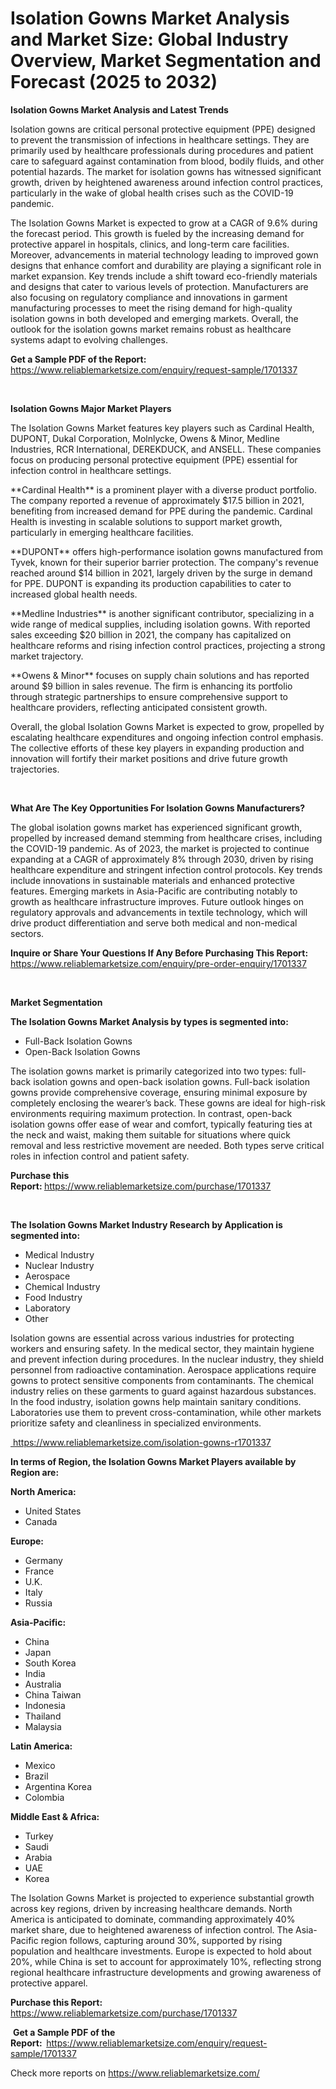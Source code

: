 <p><h1>Isolation Gowns Market Analysis and Market Size: Global Industry Overview, Market Segmentation and Forecast (2025 to 2032)</h1></p><p><strong>Isolation Gowns Market Analysis and Latest Trends</strong></p>
<p><p>Isolation gowns are critical personal protective equipment (PPE) designed to prevent the transmission of infections in healthcare settings. They are primarily used by healthcare professionals during procedures and patient care to safeguard against contamination from blood, bodily fluids, and other potential hazards. The market for isolation gowns has witnessed significant growth, driven by heightened awareness around infection control practices, particularly in the wake of global health crises such as the COVID-19 pandemic.</p><p>The Isolation Gowns Market is expected to grow at a CAGR of 9.6% during the forecast period. This growth is fueled by the increasing demand for protective apparel in hospitals, clinics, and long-term care facilities. Moreover, advancements in material technology leading to improved gown designs that enhance comfort and durability are playing a significant role in market expansion. Key trends include a shift toward eco-friendly materials and designs that cater to various levels of protection. Manufacturers are also focusing on regulatory compliance and innovations in garment manufacturing processes to meet the rising demand for high-quality isolation gowns in both developed and emerging markets. Overall, the outlook for the isolation gowns market remains robust as healthcare systems adapt to evolving challenges.</p></p>
<p><strong>Get a Sample PDF of the Report:&nbsp;</strong> <a href="https://www.reliablemarketsize.com/enquiry/request-sample/1701337?utm_campaign=2744&utm_medium=2&utm_source=Github&utm_content=ia&utm_term=04042025&utm_id=isolation-gowns">https://www.reliablemarketsize.com/enquiry/request-sample/1701337</a></p>
<p>&nbsp;</p>
<p><strong>Isolation Gowns Major Market Players</strong></p>
<p><p>The Isolation Gowns Market features key players such as Cardinal Health, DUPONT, Dukal Corporation, Molnlycke, Owens & Minor, Medline Industries, RCR International, DEREKDUCK, and ANSELL. These companies focus on producing personal protective equipment (PPE) essential for infection control in healthcare settings.</p><p>**Cardinal Health** is a prominent player with a diverse product portfolio. The company reported a revenue of approximately $17.5 billion in 2021, benefiting from increased demand for PPE during the pandemic. Cardinal Health is investing in scalable solutions to support market growth, particularly in emerging healthcare facilities.</p><p>**DUPONT** offers high-performance isolation gowns manufactured from Tyvek, known for their superior barrier protection. The company's revenue reached around $14 billion in 2021, largely driven by the surge in demand for PPE. DUPONT is expanding its production capabilities to cater to increased global health needs.</p><p>**Medline Industries** is another significant contributor, specializing in a wide range of medical supplies, including isolation gowns. With reported sales exceeding $20 billion in 2021, the company has capitalized on healthcare reforms and rising infection control practices, projecting a strong market trajectory.</p><p>**Owens & Minor** focuses on supply chain solutions and has reported around $9 billion in sales revenue. The firm is enhancing its portfolio through strategic partnerships to ensure comprehensive support to healthcare providers, reflecting anticipated consistent growth.</p><p>Overall, the global Isolation Gowns Market is expected to grow, propelled by escalating healthcare expenditures and ongoing infection control emphasis. The collective efforts of these key players in expanding production and innovation will fortify their market positions and drive future growth trajectories.</p></p>
<p>&nbsp;</p>
<p><strong>What Are The Key Opportunities For Isolation Gowns Manufacturers?</strong></p>
<p><p>The global isolation gowns market has experienced significant growth, propelled by increased demand stemming from healthcare crises, including the COVID-19 pandemic. As of 2023, the market is projected to continue expanding at a CAGR of approximately 8% through 2030, driven by rising healthcare expenditure and stringent infection control protocols. Key trends include innovations in sustainable materials and enhanced protective features. Emerging markets in Asia-Pacific are contributing notably to growth as healthcare infrastructure improves. Future outlook hinges on regulatory approvals and advancements in textile technology, which will drive product differentiation and serve both medical and non-medical sectors.</p></p>
<p><strong>Inquire or Share Your Questions If Any Before Purchasing This Report:</strong> <a href="https://www.reliablemarketsize.com/enquiry/pre-order-enquiry/1701337?utm_campaign=2744&utm_medium=2&utm_source=Github&utm_content=ia&utm_term=04042025&utm_id=isolation-gowns">https://www.reliablemarketsize.com/enquiry/pre-order-enquiry/1701337</a></p>
<p>&nbsp;</p>
<p><strong>Market Segmentation</strong></p>
<p><strong>The Isolation Gowns Market Analysis by types is segmented into:</strong></p>
<p><ul><li>Full-Back Isolation Gowns</li><li>Open-Back Isolation Gowns</li></ul></p>
<p><p>The isolation gowns market is primarily categorized into two types: full-back isolation gowns and open-back isolation gowns. Full-back isolation gowns provide comprehensive coverage, ensuring minimal exposure by completely enclosing the wearer’s back. These gowns are ideal for high-risk environments requiring maximum protection. In contrast, open-back isolation gowns offer ease of wear and comfort, typically featuring ties at the neck and waist, making them suitable for situations where quick removal and less restrictive movement are needed. Both types serve critical roles in infection control and patient safety.</p></p>
<p><strong>Purchase this Report:&nbsp;</strong><a href="https://www.reliablemarketsize.com/purchase/1701337?utm_campaign=2744&utm_medium=2&utm_source=Github&utm_content=ia&utm_term=04042025&utm_id=isolation-gowns">https://www.reliablemarketsize.com/purchase/1701337</a></p>
<p>&nbsp;</p>
<p><strong>The Isolation Gowns Market Industry Research by Application is segmented into:</strong></p>
<p><ul><li>Medical Industry</li><li>Nuclear Industry</li><li>Aerospace</li><li>Chemical Industry</li><li>Food Industry</li><li>Laboratory</li><li>Other</li></ul></p>
<p><p>Isolation gowns are essential across various industries for protecting workers and ensuring safety. In the medical sector, they maintain hygiene and prevent infection during procedures. In the nuclear industry, they shield personnel from radioactive contamination. Aerospace applications require gowns to protect sensitive components from contaminants. The chemical industry relies on these garments to guard against hazardous substances. In the food industry, isolation gowns help maintain sanitary conditions. Laboratories use them to prevent cross-contamination, while other markets prioritize safety and cleanliness in specialized environments.</p></p>
<p><a href="https://www.reliablemarketsize.com/isolation-gowns-r1701337?utm_campaign=2744&utm_medium=2&utm_source=Github&utm_content=ia&utm_term=04042025&utm_id=isolation-gowns">&nbsp;https://www.reliablemarketsize.com/isolation-gowns-r1701337</a></p>
<p><strong>In terms of Region, the Isolation Gowns Market Players available by Region are:</strong></p>
<p>
    <p> <strong> North America: </strong>
        <ul>
            <li>United States</li>
            <li>Canada</li>
        </ul>
        </p> 
    <p> <strong> Europe: </strong>
        <ul>
            <li>Germany</li>
            <li>France</li>
            <li>U.K.</li>
            <li>Italy</li>
            <li>Russia</li>
        </ul>
        </p> 
    <p> <strong> Asia-Pacific: </strong>
        <ul>
            <li>China</li>
            <li>Japan</li>
            <li>South Korea</li>
            <li>India</li>
            <li>Australia</li>
            <li>China Taiwan</li>
            <li>Indonesia</li>
            <li>Thailand</li>
            <li>Malaysia</li>
        </ul>
        </p> 
    <p> <strong> Latin America: </strong>
        <ul>
            <li>Mexico</li>
            <li>Brazil</li>
            <li>Argentina Korea</li>
            <li>Colombia</li>
        </ul>
        </p> 
    <p> <strong> Middle East & Africa: </strong>
        <ul>
            <li>Turkey</li>
            <li>Saudi</li>
            <li>Arabia</li>
            <li>UAE</li>
            <li>Korea</li>
        </ul>
    </p>
    </p>
<p><p>The Isolation Gowns Market is projected to experience substantial growth across key regions, driven by increasing healthcare demands. North America is anticipated to dominate, commanding approximately 40% market share, due to heightened awareness of infection control. The Asia-Pacific region follows, capturing around 30%, supported by rising population and healthcare investments. Europe is expected to hold about 20%, while China is set to account for approximately 10%, reflecting strong regional healthcare infrastructure developments and growing awareness of protective apparel.</p></p>
<p><strong>Purchase this Report: </strong><a href="https://www.reliablemarketsize.com/purchase/1701337?utm_campaign=2744&utm_medium=2&utm_source=Github&utm_content=ia&utm_term=04042025&utm_id=isolation-gowns">https://www.reliablemarketsize.com/purchase/1701337</a></p>
<p>&nbsp;<strong>Get a Sample PDF of the Report:&nbsp;&nbsp;</strong><a href="https://www.reliablemarketsize.com/enquiry/request-sample/1701337?utm_campaign=2744&utm_medium=2&utm_source=Github&utm_content=ia&utm_term=04042025&utm_id=isolation-gowns">https://www.reliablemarketsize.com/enquiry/request-sample/1701337</a></p>
<p><strong></strong></p>
<p>Check more reports on <a href="https://www.reliablemarketsize.com/?utm_campaign=2744&utm_medium=2&utm_source=Github&utm_content=ia&utm_term=04042025&utm_id=isolation-gowns">https://www.reliablemarketsize.com/</a></p>